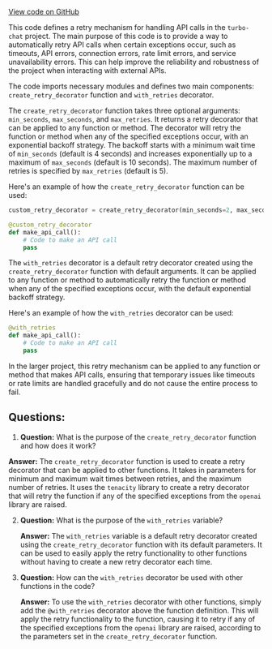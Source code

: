 [View code on GitHub](https://github.com/creatorrr/turbo-chat/blob/master/turbo_chat/utils/retries.py)

This code defines a retry mechanism for handling API calls in the `turbo-chat` project. The main purpose of this code is to provide a way to automatically retry API calls when certain exceptions occur, such as timeouts, API errors, connection errors, rate limit errors, and service unavailability errors. This can help improve the reliability and robustness of the project when interacting with external APIs.

The code imports necessary modules and defines two main components: `create_retry_decorator` function and `with_retries` decorator.

The `create_retry_decorator` function takes three optional arguments: `min_seconds`, `max_seconds`, and `max_retries`. It returns a retry decorator that can be applied to any function or method. The decorator will retry the function or method when any of the specified exceptions occur, with an exponential backoff strategy. The backoff starts with a minimum wait time of `min_seconds` (default is 4 seconds) and increases exponentially up to a maximum of `max_seconds` (default is 10 seconds). The maximum number of retries is specified by `max_retries` (default is 5).

Here's an example of how the `create_retry_decorator` function can be used:

```python
custom_retry_decorator = create_retry_decorator(min_seconds=2, max_seconds=8, max_retries=3)

@custom_retry_decorator
def make_api_call():
    # Code to make an API call
    pass
```

The `with_retries` decorator is a default retry decorator created using the `create_retry_decorator` function with default arguments. It can be applied to any function or method to automatically retry the function or method when any of the specified exceptions occur, with the default exponential backoff strategy.

Here's an example of how the `with_retries` decorator can be used:

```python
@with_retries
def make_api_call():
    # Code to make an API call
    pass
```

In the larger project, this retry mechanism can be applied to any function or method that makes API calls, ensuring that temporary issues like timeouts or rate limits are handled gracefully and do not cause the entire process to fail.
## Questions: 
 1. **Question:** What is the purpose of the `create_retry_decorator` function and how does it work?

   **Answer:** The `create_retry_decorator` function is used to create a retry decorator that can be applied to other functions. It takes in parameters for minimum and maximum wait times between retries, and the maximum number of retries. It uses the `tenacity` library to create a retry decorator that will retry the function if any of the specified exceptions from the `openai` library are raised.

2. **Question:** What is the purpose of the `with_retries` variable?

   **Answer:** The `with_retries` variable is a default retry decorator created using the `create_retry_decorator` function with its default parameters. It can be used to easily apply the retry functionality to other functions without having to create a new retry decorator each time.

3. **Question:** How can the `with_retries` decorator be used with other functions in the code?

   **Answer:** To use the `with_retries` decorator with other functions, simply add the `@with_retries` decorator above the function definition. This will apply the retry functionality to the function, causing it to retry if any of the specified exceptions from the `openai` library are raised, according to the parameters set in the `create_retry_decorator` function.